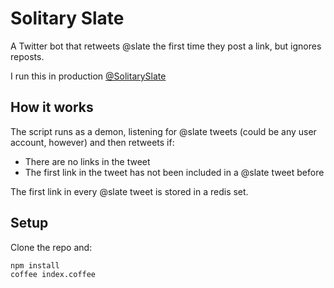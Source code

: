 # Solitary Slate

A Twitter bot that retweets @slate the first time they post a link, but
ignores reposts.

I run this in production
[@SolitarySlate](https://twitter.com/SolitarySlate)

## How it works

The script runs as a demon, listening for @slate tweets (could be any
user account, however) and then retweets if:

* There are no links in the tweet
* The first link in the tweet has not been included in a @slate tweet
  before

The first link in every @slate tweet is stored in a redis set.

## Setup

Clone the repo and:

```
npm install
coffee index.coffee
```
